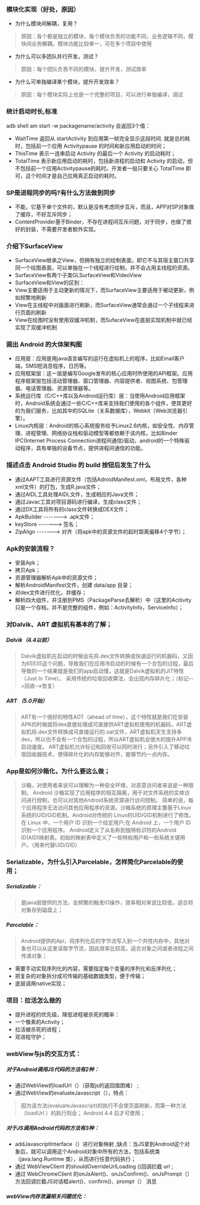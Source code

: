 ### 模块化实现（好处，原因）
* 为什么模块间解耦，复用？   	
> 原因：各个都是独立的模块，每个模块负责的功能不同，业务逻辑不同，模块间业务解耦。模块功能比较单一，可在多个项目中使用
* 为什么可以多团队并行开发，测试？
> 原因：每个团队负责不同的模块，提升开发，测试效率
* 为什么可单独编译某个模块，提升开发效率？
> 原因：每个模块实际上也是一个完整的项目，可以进行单独编译，调试

### 统计启动时长,标准
adb shell am start -w packagename/activity
会返回3个值：
* WaitTime 返回从 startActivity 到应用第一帧完全显示这段时间. 就是总的耗时，包括前一个应用 Activitypause 的时间和新应用启动的时间；
* ThisTime 表示一连串启动 Activity 的最后一个 Activity 的启动耗时；
* TotalTime 表示新应用启动的耗时，包括新进程的启动和 Activity 的启动，但不包括前一个应用Activitypause的耗时。开发者一般只要关心 TotalTime 即可，这个时间才是自己应用真正启动的耗时。

### SP是进程同步的吗?有什么方法做到同步
* 不能，它基于单个文件的，默认是没有考虑同步互斥，而且，APP对SP对象做了缓存，不好互斥同步；
* ContentProvider基于Binder，不存在进程间互斥问题，对于同步，也做了很好的封装，不需要开发者额外实现。 

### 介绍下SurfaceView
* SurfaceView继承之View，但拥有独立的绘制表面，即它不与其宿主窗口共享同一个绘图表面，可以单独在一个线程进行绘制，并不会占用主线程的资源。
* SurfaceView有两个子类GLSurfaceView和VideoView
* SurfaceView和View的区别：
* View主要适用于主动更新的情况下，而SurfaceView主要适用于被动更新，例如频繁地刷新
* View在主线程中对画面进行刷新，而SurfaceView通常会通过一个子线程来进行页面的刷新
* View在绘图时没有使用双缓冲机制，而SufaceView在底层实现机制中就已经实现了双缓冲机制

### 画出 Android 的大体架构图
* 应用层：应用是用java语言编写的运行在虚拟机上的程序，比如Email客户端，SMS短消息程序，日历等。
* 应用框架层：这一层是编写Google发布的核心应用时所使用的API框架。应用程序框架层包括活动管理器、窗口管理器、内容提供者、视图系统、包管理器、电话管理器、资源管理器等。
* 系统运行库（C/C++库以及Android运行库）层：当使用Android应用框架时，Android系统会通过一些C/C++库来支持我们使用的各个组件，使其更好的为我们服务，比如其中的SQLite（关系数据库），Webkit（Web浏览器引擎）。
* Linux内核层：Android的核心系统服务给予Linux2.6内核，如安全性、内存管理、进程管理、网络协议栈和驱动模型等都依赖于该内核，比如Binder IPC(Internet Process Connection进程间通信)驱动，android的一个特殊驱动程序，具有单独的设备节点，提供进程间通信的功能。

### 描述点击 Android Studio 的 build 按钮后发生了什么
* 通过AAPT工具进行资源文件（包括AdroidManifest.xml，布局文件，各种xml文件）的打包，生成R.java文件；
* 通过AIDL工具处理AIDL文件，生成相应的Java文件；
* 通过Javac工具对项目源码进行编译，生成class文件；
* 通过DX工具将所有的class文件转换成DEX文件；
* ApkBuilder	-------> 	.apk文件；
* keyStore	    ------->	签名；
* ZipAlign		------->	对齐（将apk中的资源文件的起时距离偏移4个字节）；

### Apk的安装流程？
* 安装Apk；
* 拷贝Apk；
* 资源管理器解析Apk中的资源文件；
* 解析AndroidManifest文件，创建 data/app 目录；
* 对dex文件进行优化，并缓存；
* 解析四大组件，并注册到PMS（PackageParse去解析）中（这里的Acitivity只是一个存档，并不是完整的组件，例如：ActivityInfo，ServiceInfo）；

### 对Dalvik、ART 虚拟机有基本的了解；
##### Dalvik（4.4以前）
> Dalvik虚拟机在启动的时候会先将.dex文件转换成快速运行的机器码，又因为65535这个问题，导致我们在应用冷启动的时候有一个合包的过程，最后导致的一个结果就是我们的app启动慢，这就是Dalvik虚拟机的JIT特性（Just In Time）。
采用传统的垃圾回收算法，会出现内存碎片化；（标记-->回收-->恢复）
##### ART （5.0开始）
> ART有一个很好的特性AOT（ahead of time），这个特性就是我们在安装APK的时候就将dex直接处理成可直接供ART虚拟机使用的机器码，ART虚拟机将.dex文件转换成可直接运行的.oat文件，ART虚拟机天生支持多dex，所以也不会有一个合包的过程，所以ART虚拟机会很大的提升APP冷启动速度。
ART虚拟机允许标记和回收可以同时进行；另外引入了移动垃圾回收器技术，使得碎片化的内存能够对齐，能够节约一点内存。

### App是如何沙箱化，为什么要这么做；
> 沙箱，对使用者来说可以理解为一种安全环境，对恶意访问者来说是一种限制。
Android 沙箱实现了应用程序的相互隔离，用于对文件系统的实体访问进行控制，也可以对其他Android系统资源进行访问控制。
简单的说，每个应用程序无法访问其他应用程序的资源。沙箱系统的原理主要基于Linux系统的UID/GID机制。Android对传统的 Linux的UID/GID机制进行了修改。在 Linux 中，一个用户 ID 识别一个给定用户;在 Android 上，一个用户 ID 识别一个应用程序。
Android定义了从名称到独特标识符的Android ID(AID)映射表。初始的映射表中定义了一些特权用户和一些系统关键用户。（用来代替UID/GID）


### Serializable，为什么引入Parcelable，怎样简化Parcelable的使用；
##### Serializable：
> 是java层提供的方法，会频繁的触发IO操作，效率相对来说比较低，适合将对象存到磁盘上；

##### Parcelable：
> Android提供的Api，将序列化后的字节流写入到一个共性内存中，其他对象也可以从这里读取字节流，因此效率比较高，适合对象之间或者进程之间传递对象；

* 需要手动实现序列化的内容，需要指定每个变量的序列化和反序列化；
* 把复杂的对象拆分成可传输的基础数据类型，便于传输；
* 底层调用native实现；

### 项目：拉活怎么做的
* 提升进程的优先级，降低进程被杀死的概率：
* 一个像素的Activity；
* 拉活被杀死的进程；
* 双进程守护；

### webView与js的交互方式：
##### 对于Android调用JS代码的方法有2种：  
* 通过WebView的loadUrl（）（获取js的返回值困难） ; 
* 通过WebView的evaluateJavascript（），特点：
> 因为该方法(evaluateJavascript)的执行不会使页面刷新，而第一种方法（loadUrl ）的执行则会；
Android 4.4 后才可使用；

##### 对于JS调用Android代码的方法有3种：  
* addJavascriptInterface（）进行对象映射 ;缺点：当JS拿到Android这个对象后，就可以调用这个Android对象中所有的方法，包括系统类（java.lang.Runtime 类），从而进行任意代码执行； 
* 通过 WebViewClient 的shouldOverrideUrlLoading ()回调拦截 url ; 
* 通过 WebChromeClient 的onJsAlert()、onJsConfirm()、onJsPrompt（）方法回调拦截JS对话框alert()、confirm()、prompt（） 消息

##### webView内存泄漏相关问题优化：
